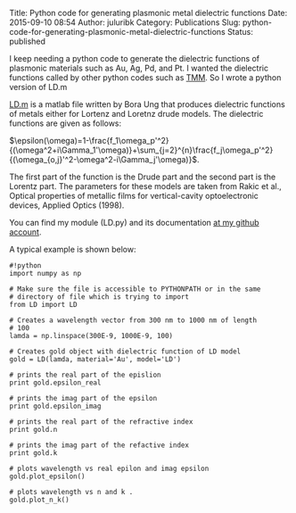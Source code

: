 Title: Python code for generating plasmonic metal dielectric functions
Date: 2015-09-10 08:54
Author: juluribk
Category: Publications
Slug: python-code-for-generating-plasmonic-metal-dielectric-functions
Status: published

I keep needing a python code to generate the dielectric functions of plasmonic materials such as Au, Ag, Pd, and Pt. I wanted the dielectric functions called by other python codes such as [TMM](https://pypi.python.org/pypi/tmm). So I wrote a python version of LD.m

[LD.m](http://www.mathworks.com/matlabcentral/fileexchange/18040-drude-lorentz-and-debye-lorentz-models-for-the-dielectric-constant-of-metals-and-water) is a matlab file written by Bora Ung that produces dielectric functions of metals either for Lortenz and Loretnz drude models. The dielectric functions are given as follows:

$`\epsilon(\omega)=1-\frac{f_1\omega_p'^2}{(\omega^2+i\Gamma_1'\omega)}+\sum_{j=2}^{n}\frac{f_j\omega_p'^2}{(\omega_{o,j}'^2-\omega^2-i\Gamma_j'\omega)}`$.

The first part of the function is the Drude part and the second part is the Lorentz part. The parameters for these models are taken from Rakic et al., Optical properties of metallic films for vertical-cavity optoelectronic devices, Applied Optics (1998).

You can find my module (LD.py) and its documentation [at my github account](https://github.com/plasmon360/LD_python).

A typical example is shown below:

    #!python
    import numpy as np

    # Make sure the file is accessible to PYTHONPATH or in the same
    # directory of file which is trying to import
    from LD import LD  
    
    # Creates a wavelength vector from 300 nm to 1000 nm of length
    # 100
    lamda = np.linspace(300E-9, 1000E-9, 100)
    
    # Creates gold object with dielectric function of LD model
    gold = LD(lamda, material='Au', model='LD')
    
    # prints the real part of the epislion
    print gold.epsilon_real 
    
    # prints the imag part of the epsilon
    print gold.epsilon_imag 
    
    # prints the real part of the refractive index
    print gold.n  
    
    # prints the imag part of the refactive index
    print gold.k  
    
    # plots wavelength vs real epilon and imag epsilon
    gold.plot_epsilon()  
    
    # plots wavelength vs n and k .
    gold.plot_n_k()  
    
